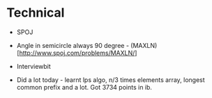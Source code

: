 # Technical
* SPOJ
+ Angle in semicircle always 90 degree - (MAXLN)[http://www.spoj.com/problems/MAXLN/]
* Interviewbit
+ Did a lot today - learnt lps algo, n/3 times elements array, longest common prefix and a lot. Got 3734 points in ib.